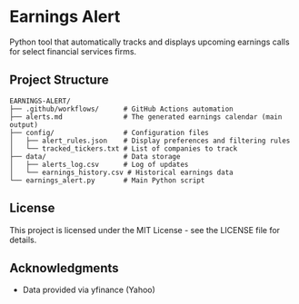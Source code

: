 # Earnings Alert

Python tool that automatically tracks and displays upcoming earnings calls for select financial services firms.

## Project Structure

```
EARNINGS-ALERT/
├── .github/workflows/      # GitHub Actions automation
├── alerts.md               # The generated earnings calendar (main output)
├── config/                 # Configuration files
│   ├── alert_rules.json    # Display preferences and filtering rules
│   └── tracked_tickers.txt # List of companies to track
├── data/                   # Data storage
│   ├── alerts_log.csv      # Log of updates
│   └── earnings_history.csv # Historical earnings data
└── earnings_alert.py       # Main Python script
```

## License

This project is licensed under the MIT License - see the LICENSE file for details.

## Acknowledgments

- Data provided via yfinance (Yahoo)
